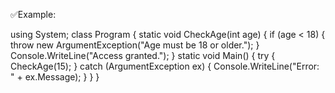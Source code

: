 ✅Example:

using System;
class Program {
    static void CheckAge(int age) {
        if (age < 18) {
            throw new ArgumentException("Age must be 18 or older.");
        }
        Console.WriteLine("Access granted.");
    }
    static void Main() {
        try {
            CheckAge(15);
        }
        catch (ArgumentException ex) {
            Console.WriteLine("Error: " + ex.Message);
        }
    }
}
